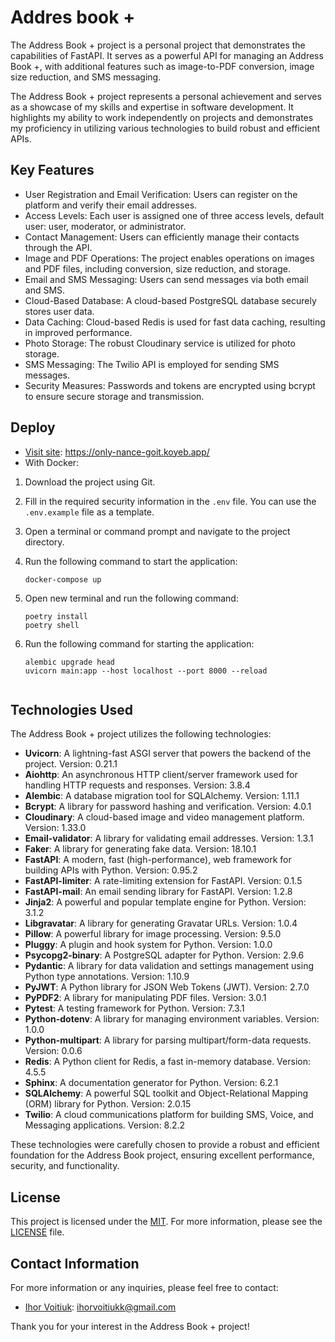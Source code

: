 # Addres book +

The Address Book + project is a personal project that demonstrates the capabilities of FastAPI. It serves as a powerful API for managing an Address Book +, with additional features such as image-to-PDF conversion, image size reduction, and SMS messaging.

The Address Book + project represents a personal achievement and serves as a showcase of my skills and expertise in software development. It highlights my ability to work independently on projects and demonstrates my proficiency in utilizing various technologies to build robust and efficient APIs.

## Key Features

- User Registration and Email Verification: Users can register on the platform and verify their email addresses.
- Access Levels: Each user is assigned one of three access levels, default user: user, moderator, or administrator.
- Contact Management: Users can efficiently manage their contacts through the API.
- Image and PDF Operations: The project enables operations on images and PDF files, including conversion, size reduction, and storage.
- Email and SMS Messaging: Users can send messages via both email and SMS.
- Cloud-Based Database: A cloud-based PostgreSQL database securely stores user data.
- Data Caching: Cloud-based Redis is used for fast data caching, resulting in improved performance.
- Photo Storage: The robust Cloudinary service is utilized for photo storage.
- SMS Messaging: The Twilio API is employed for sending SMS messages.
- Security Measures: Passwords and tokens are encrypted using bcrypt to ensure secure storage and transmission.

## Deploy

- [Visit site](https://only-nance-goit.koyeb.app/): https://only-nance-goit.koyeb.app/
- With Docker:
1. Download the project using Git.
2. Fill in the required security information in the `.env` file. You can use the `.env.example` file as a template.
3. Open a terminal or command prompt and navigate to the project directory.
4. Run the following command to start the application:

   ```shell
   docker-compose up
5. Open new terminal and run the following command:

   ```shell
   poetry install
   poetry shell
6. Run the following command for starting the application:

   ```shell
   alembic upgrade head
   uvicorn main:app --host localhost --port 8000 --reload


## Technologies Used

The Address Book + project utilizes the following technologies:

- **Uvicorn**: A lightning-fast ASGI server that powers the backend of the project. Version: 0.21.1
- **Aiohttp**: An asynchronous HTTP client/server framework used for handling HTTP requests and responses. Version: 3.8.4
- **Alembic**: A database migration tool for SQLAlchemy. Version: 1.11.1
- **Bcrypt**: A library for password hashing and verification. Version: 4.0.1
- **Cloudinary**: A cloud-based image and video management platform. Version: 1.33.0
- **Email-validator**: A library for validating email addresses. Version: 1.3.1
- **Faker**: A library for generating fake data. Version: 18.10.1
- **FastAPI**: A modern, fast (high-performance), web framework for building APIs with Python. Version: 0.95.2
- **FastAPI-limiter**: A rate-limiting extension for FastAPI. Version: 0.1.5
- **FastAPI-mail**: An email sending library for FastAPI. Version: 1.2.8
- **Jinja2**: A powerful and popular template engine for Python. Version: 3.1.2
- **Libgravatar**: A library for generating Gravatar URLs. Version: 1.0.4
- **Pillow**: A powerful library for image processing. Version: 9.5.0
- **Pluggy**: A plugin and hook system for Python. Version: 1.0.0
- **Psycopg2-binary**: A PostgreSQL adapter for Python. Version: 2.9.6
- **Pydantic**: A library for data validation and settings management using Python type annotations. Version: 1.10.9
- **PyJWT**: A Python library for JSON Web Tokens (JWT). Version: 2.7.0
- **PyPDF2**: A library for manipulating PDF files. Version: 3.0.1
- **Pytest**: A testing framework for Python. Version: 7.3.1
- **Python-dotenv**: A library for managing environment variables. Version: 1.0.0
- **Python-multipart**: A library for parsing multipart/form-data requests. Version: 0.0.6
- **Redis**: A Python client for Redis, a fast in-memory database. Version: 4.5.5
- **Sphinx**: A documentation generator for Python. Version: 6.2.1
- **SQLAlchemy**: A powerful SQL toolkit and Object-Relational Mapping (ORM) library for Python. Version: 2.0.15
- **Twilio**: A cloud communications platform for building SMS, Voice, and Messaging applications. Version: 8.2.2


These technologies were carefully chosen to provide a robust and efficient foundation for the Address Book project, ensuring excellent performance, security, and functionality.


## License

This project is licensed under the [MIT](https://mit-license.org/). For more information, please see the [LICENSE](LICENSE) file.

## Contact Information



For more information or any inquiries, please feel free to contact:

- [Ihor Voitiuk](https://github.com/IhorVoitiuk): ihorvoitiukk@gmail.com


Thank you for your interest in the Address Book + project!
